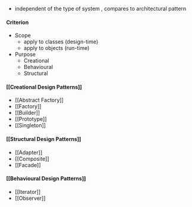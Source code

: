 - independent of the type of system , compares to architectural pattern

#### **Criterion**
- Scope
	- apply to classes (design-time)
	- apply to objects (run-time)
- Purpose
	- Creational
	- Behavioural
	- Structural


#### [[Creational Design Patterns]]
- [[Abstract Factory]]
- [[Factory]]
- [[Builder]]
- [[Prototype]]
- [[Singleton]]

#### [[Structural Design Patterns]]
- [[Adapter]]
- [[Composite]]
- [[Facade]]


#### [[Behavioural Design Patterns]]
- [[Iterator]]
- [[Observer]]


